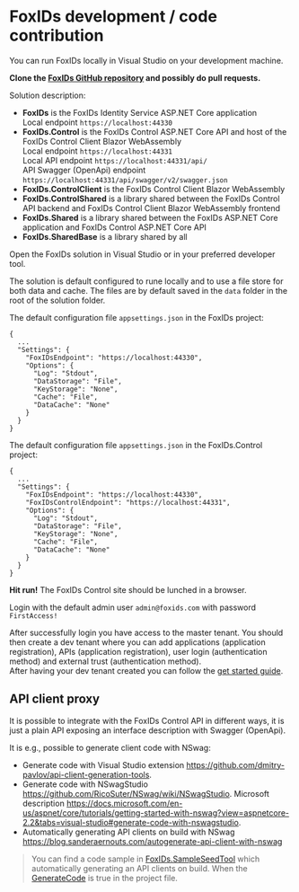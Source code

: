 # FoxIDs development / code contribution 

You can run FoxIDs locally in Visual Studio on your development machine. 

**Clone the [FoxIDs GitHub repository](https://github.com/ITfoxtec/FoxIDs) and possibly do pull requests.**
 
Solution description:

- **FoxIDs** is the FoxIDs Identity Service ASP.NET Core application  
  Local endpoint `https://localhost:44330`
- **FoxIDs.Control** is the FoxIDs Control ASP.NET Core API and host of the FoxIDs Control Client Blazor WebAssembly  
  Local endpoint `https://localhost:44331`  
  Local API endpoint `https://localhost:44331/api/`  
  API Swagger (OpenApi) endpoint `https://localhost:44331/api/swagger/v2/swagger.json`
- **FoxIDs.ControlClient** is the FoxIDs Control Client Blazor WebAssembly  
- **FoxIDs.ControlShared** is a library shared between the FoxIDs Control API backend and FoxIDs Control Client Blazor WebAssembly frontend
- **FoxIDs.Shared** is a library shared between the FoxIDs ASP.NET Core application and FoxIDs Control ASP.NET Core API
- **FoxIDs.SharedBase** is a library shared by all


Open the FoxIDs solution in Visual Studio or in your preferred developer tool.

The solution is default configured to rune locally and to use a file store for both data and cache. The files are by default saved in the `data` folder in the root of the solution folder.

The default configuration file `appsettings.json` in the FoxIDs project: 

    {
      ...
      "Settings": {   
        "FoxIDsEndpoint": "https://localhost:44330",
        "Options": {
          "Log": "Stdout",
          "DataStorage": "File",
          "KeyStorage": "None",
          "Cache": "File",
          "DataCache": "None"
        }
      }
    }


The default configuration file `appsettings.json` in the FoxIDs.Control project: 

    {
      ...
      "Settings": {   
        "FoxIDsEndpoint": "https://localhost:44330",
        "FoxIDsControlEndpoint": "https://localhost:44331",
        "Options": {
          "Log": "Stdout",
          "DataStorage": "File",
          "KeyStorage": "None",
          "Cache": "File",
          "DataCache": "None"
        }
      }
    }


**Hit run!** The FoxIDs Control site should be lunched in a browser.

Login with the default admin user `admin@foxids.com` with password `FirstAccess!`

After successfully login you have access to the master tenant. You should then create a dev tenant where you can add applications (application registration), APIs (application registration), user login (authentication method) and external trust (authentication method).  
After having your dev tenant created you can follow the [get started guide](get-started.md#2-first-login).

## API client proxy

It is possible to integrate with the FoxIDs Control API in different ways, it is just a plain API exposing an interface description with Swagger (OpenApi). 

It is e.g., possible to generate client code with NSwag:
- Generate code with Visual Studio extension https://github.com/dmitry-pavlov/api-client-generation-tools.
- Generate code with NSwagStudio https://github.com/RicoSuter/NSwag/wiki/NSwagStudio. Microsoft description https://docs.microsoft.com/en-us/aspnet/core/tutorials/getting-started-with-nswag?view=aspnetcore-2.2&tabs=visual-studio#generate-code-with-nswagstudio.
- Automatically generating API clients on build with NSwag https://blog.sanderaernouts.com/autogenerate-api-client-with-nswag

> You can find a code sample in [FoxIDs.SampleSeedTool](https://github.com/ITfoxtec/FoxIDs.Samples/tree/main/tools/FoxIDs.SampleSeedTool) which automatically generating an API clients on build. When the [GenerateCode](https://github.com/ITfoxtec/FoxIDs.Samples/blob/main/tools/FoxIDs.SampleSeedTool/FoxIDs.SampleSeedTool.csproj#L9C17-L9C22) is true in the project file.

